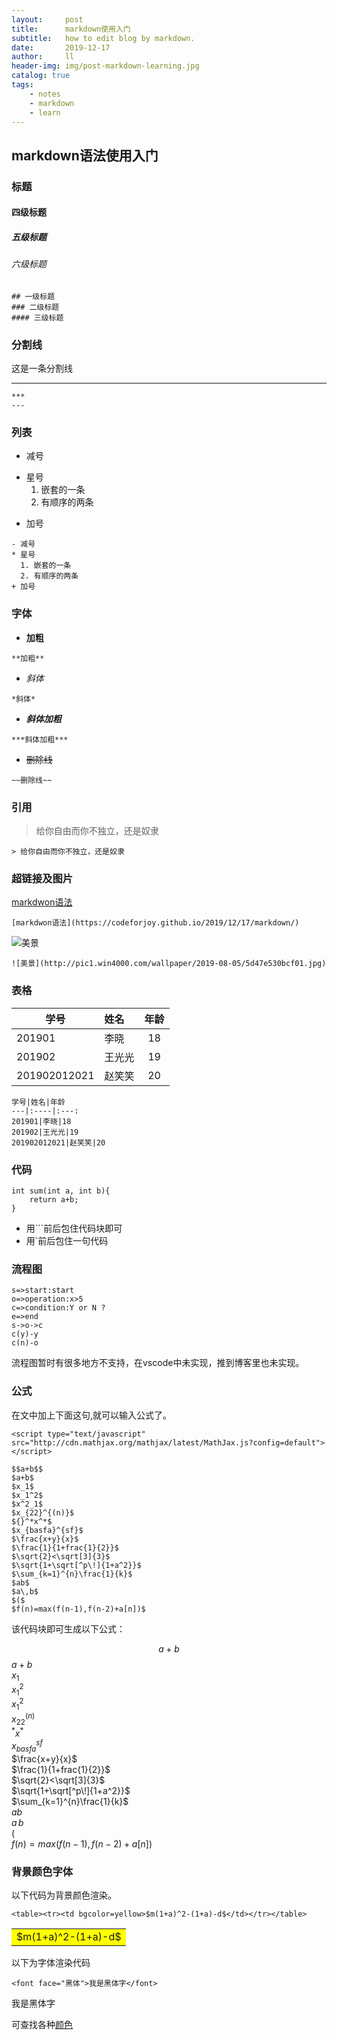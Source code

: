 ```yaml
---
layout:     post
title:      markdown使用入门
subtitle:   how to edit blog by markdown.
date:       2019-12-17
author:     ll
header-img: img/post-markdown-learning.jpg
catalog: true
tags:
    - notes
    - markdown
    - learn
---
```

## markdown语法使用入门

### 标题

#### 四级标题
##### 五级标题 
###### 六级标题
```
## 一级标题 
### 二级标题
#### 三级标题 
```

### 分割线

这是一条分割线
***

```
***
---
```

### 列表
- 减号
* 星号
  1. 嵌套的一条
  2. 有顺序的两条
+ 加号

```
- 减号
* 星号
  1. 嵌套的一条
  2. 有顺序的两条
+ 加号
```

### 字体
- **加粗**
```
**加粗**
```
- *斜体*
```
*斜体*
```
- ***斜体加粗***
```
***斜体加粗***
```
- ~~删除线~~
```
~~删除线~~
```

### 引用
> 给你自由而你不独立，还是奴隶

```
> 给你自由而你不独立，还是奴隶
```

### 超链接及图片
[markdwon语法](https://codeforjoy.github.io/2019/12/17/markdown/)
```
[markdwon语法](https://codeforjoy.github.io/2019/12/17/markdown/)
```

![美景](http://pic1.win4000.com/wallpaper/2019-08-05/5d47e530bcf01.jpg)

```
![美景](http://pic1.win4000.com/wallpaper/2019-08-05/5d47e530bcf01.jpg)
```


### 表格

学号|姓名|年龄
---|:----|:---:
201901|李晓|18
201902|王光光|19
201902012021|赵笑笑|20

```
学号|姓名|年龄
---|:----|:---:
201901|李晓|18
201902|王光光|19
201902012021|赵笑笑|20
```
### 代码
```
int sum(int a, int b){
    return a+b;
}
```
- 用```前后包住代码块即可
- 用`前后包住一句代码

### 流程图
```flow 
s=>start:start
o=>operation:x>5
c=>condition:Y or N ?
e=>end
s->o->c
c(y)-y
c(n)-o
```

流程图暂时有很多地方不支持，在vscode中未实现，推到博客里也未实现。

### 公式
在文中加上下面这句,就可以输入公式了。
```
<script type="text/javascript" src="http://cdn.mathjax.org/mathjax/latest/MathJax.js?config=default"></script>
```
<script type="text/javascript" src="http://cdn.mathjax.org/mathjax/latest/MathJax.js?config=default"></script>
```
$$a+b$$
$a+b$  
$x_1$  
$x_1^2$  
$x^2_1$  
$x_{22}^{(n)}$  
${}^*x^*$  
$x_{basfa}^{sf}$  
$\frac{x+y}{x}$  
$\frac{1}{1+frac{1}{2}}$  
$\sqrt{2}<\sqrt[3]{3}$  
$\sqrt{1+\sqrt[^p\!]{1+a^2}}$  
$\sum_{k=1}^{n}\frac{1}{k}$  
$ab$  
$a\,b$  
$($  
$f(n)=max(f(n-1),f(n-2)+a[n])$
```
该代码块即可生成以下公式：  

$$a+b$$
$a+b$  
$x_1$  
$x_1^2$  
$x^2_1$  
$x_{22}^{(n)}$  
${}^*x^*$  
$x_{basfa}^{sf}$  
$\frac{x+y}{x}$  
$\frac{1}{1+frac{1}{2}}$  
$\sqrt{2}<\sqrt[3]{3}$  
$\sqrt{1+\sqrt[^p\!]{1+a^2}}$  
$\sum_{k=1}^{n}\frac{1}{k}$  
$ab$  
$a\,b$  
$($  
$f(n)=max(f(n-1),f(n-2)+a[n])$

### 背景颜色字体
以下代码为背景颜色渲染。
```
<table><tr><td bgcolor=yellow>$m(1+a)^2-(1+a)-d$</td></tr></table>
```
<table><tr><td bgcolor=yellow>$m(1+a)^2-(1+a)-d$</td></tr></table>

以下为字体渲染代码  
```
<font face="黑体">我是黑体字</font>
```
<font face="黑体">我是黑体字</font>

可查找各种[颜色](https://blog.csdn.net/testcs_dn/article/details/45719357/)














